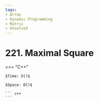 ```yaml
---
tags:
- Array
- Dynamic Programming
- Matrix
- Unsolved
---
```



# 221. Maximal Square

=== "C++"

    $Time: O()$

    $Space: O()$

    ``` c++
    ```